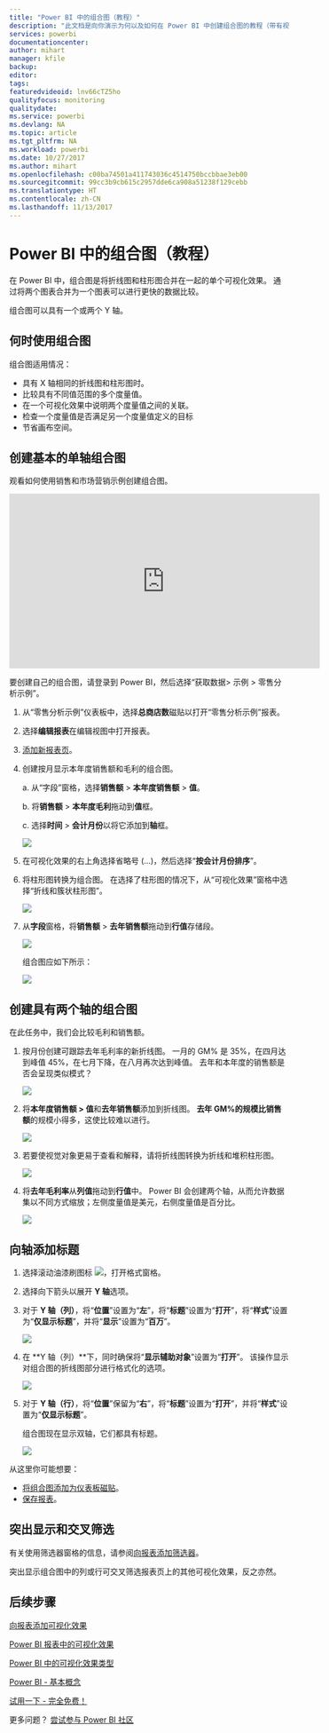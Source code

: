 ```yaml
---
title: "Power BI 中的组合图（教程）"
description: "此文档是向你演示为何以及如何在 Power BI 中创建组合图的教程（带有视频）。"
services: powerbi
documentationcenter: 
author: mihart
manager: kfile
backup: 
editor: 
tags: 
featuredvideoid: lnv66cTZ5ho
qualityfocus: monitoring
qualitydate: 
ms.service: powerbi
ms.devlang: NA
ms.topic: article
ms.tgt_pltfrm: NA
ms.workload: powerbi
ms.date: 10/27/2017
ms.author: mihart
ms.openlocfilehash: c00ba74501a411743036c4514750bccbbae3eb00
ms.sourcegitcommit: 99cc3b9cb615c2957dde6ca908a51238f129cebb
ms.translationtype: HT
ms.contentlocale: zh-CN
ms.lasthandoff: 11/13/2017
---
```

# <a name="combo-chart-in-power--tutorial"></a>Power BI 中的组合图（教程）
在 Power BI 中，组合图是将折线图和柱形图合并在一起的单个可视化效果。 通过将两个图表合并为一个图表可以进行更快的数据比较。

组合图可以具有一个或两个 Y 轴。

## <a name="when-to-use-a-combo-chart"></a>何时使用组合图
组合图适用情况：

* 具有 X 轴相同的折线图和柱形图时。
* 比较具有不同值范围的多个度量值。
* 在一个可视化效果中说明两个度量值之间的关联。
* 检查一个度量值是否满足另一个度量值定义的目标
* 节省画布空间。

## <a name="create-a-basic-single-axis-combo-chart"></a>创建基本的单轴组合图
观看如何使用销售和市场营销示例创建组合图。

<iframe width="560" height="315" src="https://www.youtube.com/embed/lnv66cTZ5ho?list=PL1N57mwBHtN0JFoKSR0n-tBkUJHeMP2cP" frameborder="0" allowfullscreen></iframe>


要创建自己的组合图，请登录到 Power BI，然后选择“获取数据\> 示例 \> 零售分析示例”。 

1. 从“零售分析示例”仪表板中，选择**总商店数**磁贴以打开“零售分析示例”报表。
2. 选择**编辑报表**在编辑视图中打开报表。
3. [添加新报表页](power-bi-report-add-page.md)。
4. 创建按月显示本年度销售额和毛利的组合图。
   
    a.  从“字段”窗格，选择**销售额** \> **本年度销售额**  >  **值**。
   
    b.  将**销售额** \> **本年度毛利**拖动到**值**框。
   
    c.  选择**时间** \> **会计月份**以将它添加到**轴**框。 
   
    ![](media/power-bi-visualization-combo-chart/combotutorial1new.png)
5. 在可视化效果的右上角选择省略号 (...)，然后选择“**按会计月份排序**”。
6. 将柱形图转换为组合图。 在选择了柱形图的情况下，从“可视化效果”窗格中选择“折线和簇状柱形图”。
   
    ![](media/power-bi-visualization-combo-chart/converttocombo_new2.png)
7. 从**字段**窗格，将**销售额** \> **去年销售额**拖动到**行值**存储段。
   
   ![](media/power-bi-visualization-combo-chart/linevaluebucket.png)
   
   组合图应如下所示：
   
   ![](media/power-bi-visualization-combo-chart/combochartdone-new.png)

## <a name="create-a-combo-chart-with-two-axes"></a>创建具有两个轴的组合图
在此任务中，我们会比较毛利和销售额。

1. 按月份创建可跟踪去年毛利率的新折线图。  一月的 GM% 是 35%，在四月达到峰值 45%，在七月下降，在八月再次达到峰值。 去年和本年度的销售额是否会呈现类似模式？
   
   ![](media/power-bi-visualization-combo-chart/combo1_new.png)
2. 将**本年度销售额 > 值**和**去年销售额**添加到折线图。 **去年 GM%**的规模比**销售额**的规模小得多，这使比较难以进行。      
   
   ![](media/power-bi-visualization-combo-chart/flatline_new.png)
3. 若要使视觉对象更易于查看和解释，请将折线图转换为折线和堆积柱形图。
   
   ![](media/power-bi-visualization-combo-chart/converttocombo_new.png)
4. 将**去年毛利率**从**列值**拖动到**行值**中。 Power BI 会创建两个轴，从而允许数据集以不同方式缩放；左侧度量值是美元，右侧度量值是百分比。
   
   ![](media/power-bi-visualization-combo-chart/power-bi-combochart.png)    

## <a name="add-titles-to-the-axes"></a>向轴添加标题
1. 选择滚动油漆刷图标 ![](media/power-bi-visualization-combo-chart/power-bi-paintroller.png)，打开格式窗格。
2. 选择向下箭头以展开 **Y 轴**选项。
3. 对于 **Y 轴（列）**，将“**位置**”设置为“**左**”，将“**标题**”设置为“**打开**”，将“**样式**”设置为“**仅显示标题**”，并将“**显示**”设置为“**百万**”。
   
   ![](media/power-bi-visualization-combo-chart/power-bi-y-axis-column.png)
4. 在 **Y 轴（列）**下，同时确保将“**显示辅助对象**”设置为“**打开**”。 该操作显示对组合图的折线图部分进行格式化的选项。
   
   ![](media/power-bi-visualization-combo-chart/power-bi-show-secondary.png)
5. 对于 **Y 轴（行）**，将“**位置**”保留为“**右**”，将“**标题**”设置为“**打开**”，并将“**样式**”设置为“**仅显示标题**”。
   
   组合图现在显示双轴，它们都具有标题。
   
   ![](media/power-bi-visualization-combo-chart/power-bi-titles-on.png)

从这里你可能想要：

* [将组合图添加为仪表板磁贴](service-dashboard-tiles.md)。
* [保存报表](service-report-save.md)。

## <a name="highlighting-and-cross-filtering"></a>突出显示和交叉筛选
有关使用筛选器窗格的信息，请参阅[向报表添加筛选器](power-bi-report-add-filter.md)。

突出显示组合图中的列或行可交叉筛选报表页上的其他可视化效果，反之亦然。

## <a name="next-steps"></a>后续步骤
[向报表添加可视化效果](power-bi-report-add-visualizations-i.md)

[Power BI 报表中的可视化效果](power-bi-report-visualizations.md)

[Power BI 中的可视化效果类型](power-bi-visualization-types-for-reports-and-q-and-a.md)

[Power BI - 基本概念](service-basic-concepts.md)

[试用一下 - 完全免费！](https://powerbi.com/)

更多问题？ [尝试参与 Power BI 社区](http://community.powerbi.com/)

